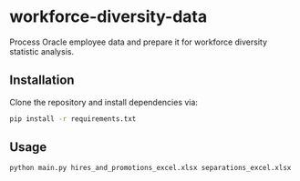 # workforce-diversity-data

Process Oracle employee data and prepare it for workforce diversity
statistic analysis.

## Installation
Clone the repository and install dependencies via:

```bash
pip install -r requirements.txt
```

## Usage

```bash
python main.py hires_and_promotions_excel.xlsx separations_excel.xlsx
```
